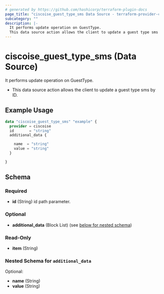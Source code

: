 ```yaml
---
# generated by https://github.com/hashicorp/terraform-plugin-docs
page_title: "ciscoise_guest_type_sms Data Source - terraform-provider-ciscoise"
subcategory: ""
description: |-
  It performs update operation on GuestType.
  This data source action allows the client to update a guest type sms by ID.
---
```


# ciscoise_guest_type_sms (Data Source)

It performs update operation on GuestType.

- This data source action allows the client to update a guest type sms by ID.

## Example Usage

```terraform
data "ciscoise_guest_type_sms" "example" {
  provider = ciscoise
  id       = "string"
  additional_data {

    name  = "string"
    value = "string"
  }

}
```

<!-- schema generated by tfplugindocs -->
## Schema

### Required

- **id** (String) id path parameter.

### Optional

- **additional_data** (Block List) (see [below for nested schema](#nestedblock--additional_data))

### Read-Only

- **item** (String)

<a id="nestedblock--additional_data"></a>
### Nested Schema for `additional_data`

Optional:

- **name** (String)
- **value** (String)



